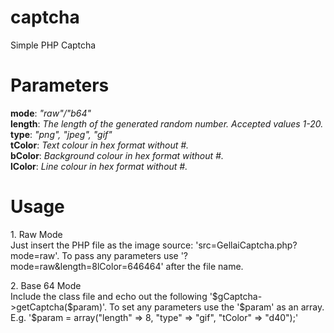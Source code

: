 # captcha
Simple PHP Captcha
# Parameters
<b>mode</b>: <i>"raw"/"b64"</i><br>
<b>length</b>: <i>The length of the generated random number. Accepted values 1-20.</i><br>
<b>type</b>: <i>"png", "jpeg", "gif"</i><br>
<b>tColor</b>: <i>Text colour in hex format without #.</i><br>
<b>bColor</b>: <i>Background colour in hex format without #.</i><br>
<b>lColor</b>: <i>Line colour in hex format without #.</i><br>
# Usage
<p>1. Raw Mode<br>
  Just insert the PHP file as the image source: 'src=GellaiCaptcha.php?mode=raw'. To pass any parameters use '?mode=raw&length=8lColor=646464' after the file name.</p>
<p>2. Base 64 Mode<br>
  Include the class file and echo out the following '$gCaptcha->getCaptcha($param)'. To set any parameters use the '$param' as an array. E.g. '$param = array("length" => 8, "type" => "gif", "tColor" => "d40");'</p> 
